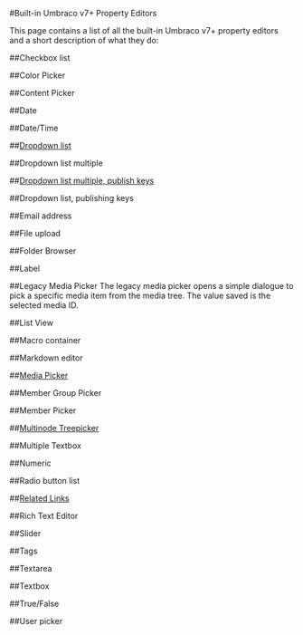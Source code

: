 #Built-in Umbraco v7+ Property Editors

This page contains a list of all the built-in Umbraco  v7+ property editors and a short description of what they do:

##Checkbox list

##Color Picker

##Content Picker

##Date

##Date/Time

##[Dropdown list](DropDown-List.md)

##Dropdown list multiple

##[Dropdown list multiple, publish keys](DropDown-List-Publishing-Keys.md)

##Dropdown list, publishing keys

##Email address

##File upload

##Folder Browser

##Label

##Legacy Media Picker
The legacy media picker opens a simple dialogue to pick a specific media item from the media tree. The value saved is the selected media ID.

##List View

##Macro container

##Markdown editor

##[Media Picker](Media-Picker.md)

##Member Group Picker

##Member Picker

##[Multinode Treepicker](Multinode-Treepicker.md)

##Multiple Textbox

##Numeric

##Radio button list

##[Related Links](Related-Links.md)

##Rich Text Editor

##Slider

##Tags

##Textarea

##Textbox

##True/False

##User picker